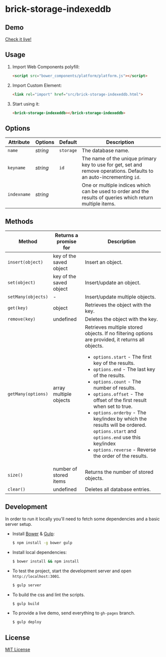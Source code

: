 # brick-storage-indexeddb

## Demo

[Check it live!](http://mozbrick.github.io/brick-storage-indexeddb)

## Usage

1. Import Web Components polyfill:

    ```html
    <script src="bower_components/platform/platform.js"></script>
    ```

2. Import Custom Element:

    ```html
    <link rel="import" href="src/brick-storage-indexeddb.html">
    ```

3. Start using it:

    ```html
    <brick-storage-indexeddb></brick-storage-indexeddb>
    ```

## Options

Attribute     | Options     | Default      | Description
---           | ---         | ---          | ---
`name`        | *string*    | `storage`    | The database name.
`keyname`         | *string*    | `id`         | The name of the unique primary key to use for get, set and remove operations. Defaults to an auto-incrementing `id`.
`indexname`       | *string*    |              | One or multiple indices which can be used to order and the results of queries which return multiple items.

## Methods

Method            | Returns a promise for  | Description
---               | ---                    | ---
`insert(object)`  | key of the saved object| Insert an object.
`set(object)`     | key of the saved object| Insert/update an object.
`setMany(objects)`| -                      | Insert/update multiple objects.
`get(key)`        | object                 | Retrieves the object with the key.
`remove(key)`     | undefined              | Deletes the object with the key.
`getMany(options)`| array multiple objects | Retrieves multiple stored objects. If no filtering options are provided, it returns all objects.<ul><li>`options.start` - The first key of the results.</li><li>`options.end` - The last key of the results.</li><li>`options.count` - The number of results.</li><li>`options.offset` - The offset of the first result when set to true.</li><li>`options.orderby` - The key/index by which the results will be ordered. `options.start` and `options.end` use this key/index</li><li>`options.reverse` - Reverse the order of the results.</li></ul>
`size()`          | number of stored items | Returns the number of stored objects.
`clear()`         | undefined              | Deletes all database entries.

## Development

In order to run it locally you'll need to fetch some dependencies and a basic server setup.

* Install [Bower](http://bower.io/) & [Gulp](http://gulpjs.com/):

    ```sh
    $ npm install -g bower gulp
    ```

* Install local dependencies:

    ```sh
    $ bower install && npm install
    ```

* To test the project, start the development server and open `http://localhost:3001`.

    ```sh
    $ gulp server
    ```

* To build the css and lint the scripts.

    ```sh
    $ gulp build
    ```

* To provide a live demo, send everything to `gh-pages` branch.

    ```sh
    $ gulp deploy
    ```

## License

[MIT License](http://opensource.org/licenses/MIT)
